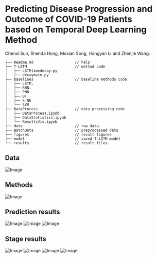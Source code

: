 # Predicting Disease Progression and Outcome of COVID-19 Patients based on Temporal Deep Learning Method

Chenxi Sun, Shenda Hong, Moxian Song, Hongyan Li and Zhenjie Wang. 

    ├── Readme.md                   // help  
    ├── T-LSTM                      // method code    
    │   ├── LSTMtimedecay.py      
    │   ├── decaymain.py               
    ├── baselines                   // baseline methods code 
    │   ├── LSTM. 
    │   ├── RNN. 
    │   ├── PNN                 
    │   ├── DT         
    │   ├── k-NN                
    │   └── SVM    
    ├── DataProcess                 // data processing code 
    │   ├── DataProcess.ipynb         
    │   ├── DataStatistics.ipynb                
    │   └── ResultsVis.ipynb    
    ├── data                        // raw data. 
    ├── BatchData                   // preprocessed data 
    ├── figures                     // result figures     
    ├── model                       // saved T-LSTM model
    └── results                     // result files. 
  
    
## Data
![Image](https://github.com/scxhhh/COVID-19/blob/main/figures/data.png) 
  
     
## Methods
![Image](https://github.com/scxhhh/COVID-19/blob/main/figures/method.png) 
  
      
## Prediction results
![Image](https://github.com/scxhhh/COVID-19/blob/main/figures/train.png) 
![Image](https://github.com/scxhhh/COVID-19/blob/main/figures/result1.png) 
![Image](https://github.com/scxhhh/COVID-19/blob/main/figures/result2.png) 
  
      
## Stage results
![Image](https://github.com/scxhhh/COVID-19/blob/main/figures/stage.png) 
![Image](https://github.com/scxhhh/COVID-19/blob/main/figures/stagefeature.png) 
![Image](https://github.com/scxhhh/COVID-19/blob/main/figures/result4.png)
![Image](https://github.com/scxhhh/COVID-19/blob/main/figures/result3.png)
